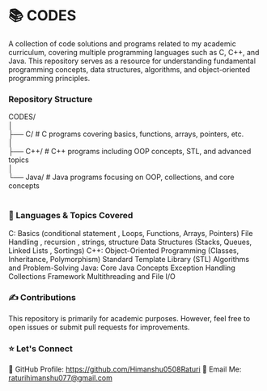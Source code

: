 # 📚 CODES
A collection of code solutions and programs related to my academic curriculum, covering multiple programming languages such as C, C++, and Java. This repository serves as a resource for understanding fundamental programming concepts, data structures, algorithms, and object-oriented programming principles.<br>

### Repository Structure
CODES/<br>
│<br>
├── C/             # C programs covering basics, functions, arrays, pointers, etc.<br>
│<br>
├── C++/           # C++ programs including OOP concepts, STL, and advanced topics<br>
│<br>
└── Java/          # Java programs focusing on OOP, collections, and core concepts<br>
<br>
### 🚀 Languages & Topics Covered
C:
Basics (conditional statement , Loops, Functions, Arrays, Pointers)
File Handling , recursion , strings, structure
Data Structures (Stacks, Queues, Linked Lists , Sortings)
C++:
Object-Oriented Programming (Classes, Inheritance, Polymorphism)
Standard Template Library (STL)
Algorithms and Problem-Solving
Java:
Core Java Concepts
Exception Handling
Collections Framework
Multithreading and File I/O
### ✍️ Contributions
This repository is primarily for academic purposes. However, feel free to open issues or submit pull requests for improvements.
### ⭐️ Let's Connect
🔗 GitHub Profile: https://github.com/Himanshu0508Raturi
📧 Email Me: raturihimanshu077@gmail.com
